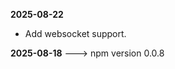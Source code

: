 **2025-08-22**
* Add websocket support.

**2025-08-18**                                                                                                          ---> npm version 0.0.8